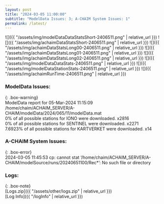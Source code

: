 ```yaml
---
layout: post
title: "2024-03-05 11:00:00"
subtitle: "ModelData Issues: 3; A-CHAIM System Issues: 1"
permalink: /latest/
---
```


![]({{ "/assets/img/modelDataDataStatsShort-2406511.png" | relative_url }})
![]({{ "/assets/img/achaimDataStatsShort-2406511.png" | relative_url }})
![]({{ "/assets/img/achaimDataStatsLong00-2406511.png" | relative_url }})
![]({{ "/assets/img/achaimDataStatsLong01-2406511.png" | relative_url }})
![]({{ "/assets/img/achaimDataStatsLong02-2406511.png" | relative_url }})
![]({{ "/assets/img/modelDataDataStats-2406511.png" | relative_url }})
![]({{ "/assets/img/modelDataStationStats-2406511.png" | relative_url }})
![]({{ "/assets/img/achaimRunTime-2406511.png" | relative_url }})


### ModelData Issues:  
  
{: .box-warning}  
 ModelData report for 05-Mar-2024 11:15:09   
 /home/chaim/ACHAIM_SERVER/A-CHAIM/modelData/2024/065/11/modelData.mat   
 0% of all possible stations for IONO were downloaded. x2816   
 0% of all possible stations for SENTINEL were downloaded. x2271   
 7.6923% of all possible stations for KARTVERKET were downloaded. x14   
  
### A-CHAIM System Issues:  
  
{: .box-error}  
2024-03-05 11:45:53 cp: cannot stat ‘/home/chaim/ACHAIM_SERVER/A-CHAIM/modelSource/runs/20240651100/Rec*’: No such file or directory  

### Logs:  
  
{: .box-note}  
[Logs.zip]({{ "/assets/other/logs.zip" | relative_url }})  
[Log Info]({{ "/logInfo" | relative_url }})  

